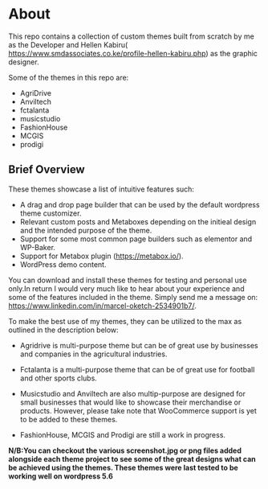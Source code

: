 # About #
This repo contains a collection of custom themes built from scratch by me as the Developer and Hellen Kabiru( https://www.smdassociates.co.ke/profile-hellen-kabiru.php) as the graphic designer. 

Some of the themes in this repo are:
* AgriDrive
* Anviltech
* fctalanta
* musicstudio
* FashionHouse
* MCGIS
* prodigi

## Brief Overview ##

These themes showcase a list of intuitive features such:
* A drag and drop page builder that can be used by the default wordpress theme customizer.
* Relevant custom posts and Metaboxes depending on the initieal design and the intended purpose of the theme.
* Support for some most common page builders such as elementor and WP-Baker.
* Support for Metabox plugin (https://metabox.io/).
* WordPress demo content.


You can download and install these themes for testing and personal use only.In return I would very much like to hear about your experience and some of the features included in the theme. Simply send me a message on: https://www.linkedin.com/in/marcel-oketch-2534901b7/.

To make the best use of my themes, they can be utilized to the max as outlined in the description below:

* Agridrive is multi-purpose theme but can be of great use by businesses and companies in the agricultural industries.

* Fctalanta is a multi-purpose theme that can be of great use for football and other sports clubs.

* Musicstudio and Anviltech are also multip-purpose are designed for small businesses that would like to showcase their merchandise or products. However, please take note that WooCommerce support is yet to be added to these themes.

* FashionHouse, MCGIS and Prodigi are still a work in progress.


**N/B:You can checkout the various screenshot.jpg or png files added alongside each theme project to see some of the great designs what can be achieved using the themes. These themes were last tested to be working well on wordpress 5.6**


